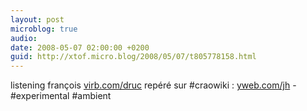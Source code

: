 ```yaml
---
layout: post
microblog: true
audio: 
date: 2008-05-07 02:00:00 +0200
guid: http://xtof.micro.blog/2008/05/07/t805778158.html
---
```

listening françois [virb.com/druc](http://virb.com/druc) repéré sur #craowiki : [yweb.com/jh](http://yweb.com/jh) - #experimental #ambient
